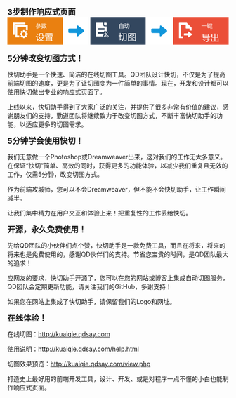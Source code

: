 <b style="font-size:18px;">3步制作响应式页面</b>
<img src="resources/images/step.png">

<b style="font-size:18px;">5分钟改变切图方式！</b>

快切助手是一个快速、简洁的在线切图工具。QD团队设计快切，不仅是为了提高前端切图的速度，更是为了让切图变为一件简单的事情。现在，开发和设计都可以使用快切做出专业的响应式页面了。

上线以来，快切助手得到了大家广泛的关注，并提供了很多非常有价值的建议，感谢朋友们的支持，勤道团队将继续致力于改变切图方式，不断丰富快切助手的功能，以适应更多的切图需求。

<b style="font-size:18px;">5分钟学会使用快切！</b>

我们无意做一个Photoshop或Dreamweaver出来，这对我们的工作无太多意义。在保证“快切”简单、高效的同时，获得更多的功能体验，以减少我们重复且无效的工作，仅需5分钟，改变切图方式。

作为前端攻城师，您可以不会Dreamweaver，但不能不会快切助手，让工作瞬间减半。

让我们集中精力在用户交互和体验上来！把重复性的工作丢给快切。

<b style="font-size:18px;">开源，永久免费使用！</b>

先给QD团队的小伙伴们点个赞，快切助手是一款免费工具，而且在将来，将来的将来也是免费使用的，感谢QD伙伴们的支持。节省您宝贵的时间，是QD团队最大的追求！

应网友的要求，快切助手开源了，您可以在您的网站或博客上集成自动切图服务，QD团队会定期更新功能，请关注我们的GitHub，多谢支持！

如果您在网站上集成了快切助手，请保留我们的Logo和网址。

<b style="font-size:18px;">在线体验！</b>

在线切图：http://kuaiqie.qdsay.com

使用说明：http://kuaiqie.qdsay.com/help.html

切图效果预览：http://kuaiqie.qdsay.com/view.php

打造史上最好用的前端开发工具，设计、开发、或是对程序一点不懂的小白也能制作响应式页面。
